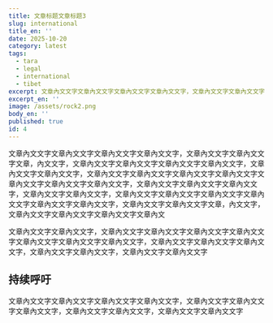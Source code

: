 ```yaml
---
title: 文章标题文章标题3
slug: international
title_en: ''
date: 2025-10-20
category: latest
tags:
  - tara
  - legal
  - international
  - tibet
excerpt: 文章內文文字文章內文文字文章內文文字文章內文文字，文章內文文字文章內文文字文章，內文文字，文章內文文字文章內文文字文章內文文字文章內文文字
excerpt_en: ''
image: /assets/rock2.png
body_en: ''
published: true
id: 4
---
```

文章內文文字文章內文文字文章內文文字文章內文文字，文章內文文字文章內文文字文章，內文文字，文章內文文字文章內文文字文章內文文字文章內文文字，文章內文文字文章內文文字，文章內文文字文章內文文字文章內文文字文章內文文字文章內文文字文章內文文字文章內文文字，文章內文文字文章內文文字文章內文文字，文章內文文字文章內文文字，文章內文文字文章內文文字文章內文文字文章內文文字文章內文文字文章內文文字，文章內文文字文章內文文字文章，內文文字，文章內文文字文章內文文字文章內文文字文章內文

文章內文文字文章內文文字，文章內文文字文章內文文字文章內文文字文章內文文字文章內文文字文章內文文字文章內文文字，文章內文文字文章內文文字文章內文文字，文章內文文字文章內文文字，文章內文文字文章內文文字

## 持续呼吁

文章內文文字文章內文文字文章內文文字文章內文文字，文章內文文字文章內文文字文章內文文字，文章內文文字文章內文文字，文章內文文字文章內文文字
